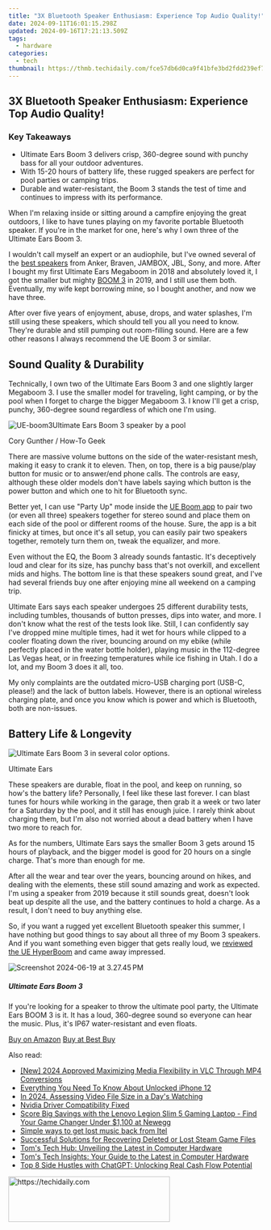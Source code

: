 ```yaml
---
title: "3X Bluetooth Speaker Enthusiasm: Experience Top Audio Quality!"
date: 2024-09-11T16:01:15.298Z
updated: 2024-09-16T17:21:13.509Z
tags:
  - hardware
categories:
  - tech
thumbnail: https://thmb.techidaily.com/fce57db6d0ca9f41bfe3bd2fdd239ef79b5c70d705be5a8d6f566c06a2b27fc0.jpg
---
```


## 3X Bluetooth Speaker Enthusiasm: Experience Top Audio Quality!

### Key Takeaways

* Ultimate Ears Boom 3 delivers crisp, 360-degree sound with punchy bass for all your outdoor adventures.
* With 15-20 hours of battery life, these rugged speakers are perfect for pool parties or camping trips.
* Durable and water-resistant, the Boom 3 stands the test of time and continues to impress with its performance.

 When I'm relaxing inside or sitting around a campfire enjoying the great outdoors, I like to have tunes playing on my favorite portable Bluetooth speaker. If you're in the market for one, here's why I own three of the Ultimate Ears Boom 3.

 I wouldn't call myself an expert or an audiophile, but I've owned several of the [best speakers](https://extra-resources.techidaily.com/critical-selection-of-17-applications-for-boundary-removal-in-images/) from Anker, Braven, JAMBOX, JBL, Sony, and more. After I bought my first Ultimate Ears Megaboom in 2018 and absolutely loved it, I got the smaller but mighty [BOOM 3](http://us.ultimateears.com/products/boom-3?) in 2019, and I still use them both. Eventually, my wife kept borrowing mine, so I bought another, and now we have three.

 After over five years of enjoyment, abuse, drops, and water splashes, I'm still using these speakers, which should tell you all you need to know. They're durable and still pumping out room-filling sound. Here are a few other reasons I always recommend the UE Boom 3 or similar.

##  Sound Quality & Durability

 Technically, I own two of the Ultimate Ears Boom 3 and one slightly larger Megaboom 3\. I use the smaller model for traveling, light camping, or by the pool when I forget to charge the bigger Megaboom 3\. I know I'll get a crisp, punchy, 360-degree sound regardless of which one I'm using.

![UE-boom3Ultimate Ears Boom 3 speaker by a pool](https://static1.howtogeekimages.com/wordpress/wp-content/uploads/2024/06/ue-boom3.jpg) 

Cory Gunther / How-To Geek

 There are massive volume buttons on the side of the water-resistant mesh, making it easy to crank it to eleven. Then, on top, there is a big pause/play button for music or to answer/end phone calls. The controls are easy, although these older models don't have labels saying which button is the power button and which one to hit for Bluetooth sync.

 Better yet, I can use "Party Up" mode inside the [UE Boom app](https://ultimate-ears.dubn.net/c/156932/500013/8590?subId1=UUhtgUeUpU2003708&subId2=ehtg&u=https%3A%2F%2Fwww.ultimateears.com%2Fen-au%2Ffeatures%2Fapps.html) to pair two (or even all three) speakers together for stereo sound and place them on each side of the pool or different rooms of the house. Sure, the app is a bit finicky at times, but once it's all setup, you can easily pair two speakers together, remotely turn them on, tweak the equalizer, and more.

 Even without the EQ, the Boom 3 already sounds fantastic. It's deceptively loud and clear for its size, has punchy bass that's not overkill, and excellent mids and highs. The bottom line is that these speakers sound great, and I've had several friends buy one after enjoying mine all weekend on a camping trip.

 Ultimate Ears says each speaker undergoes 25 different durability tests, including tumbles, thousands of button presses, dips into water, and more. I don't know what the rest of the tests look like. Still, I can confidently say I've dropped mine multiple times, had it wet for hours while clipped to a cooler floating down the river, bouncing around on my ebike (while perfectly placed in the water bottle holder), playing music in the 112-degree Las Vegas heat, or in freezing temperatures while ice fishing in Utah. I do a lot, and my Boom 3 does it all, too.

 My only complaints are the outdated micro-USB charging port (USB-C, please!) and the lack of button labels. However, there is an optional wireless charging plate, and once you know which is power and which is Bluetooth, both are non-issues.

##  Battery Life & Longevity

![Ultimate Ears Boom 3 in several color options.](https://static1.howtogeekimages.com/wordpress/wp-content/uploads/2024/06/boom3-colors.jpg) 

Ultimate Ears

 These speakers are durable, float in the pool, and keep on running, so how's the battery life? Personally, I feel like these last forever. I can blast tunes for hours while working in the garage, then grab it a week or two later for a Saturday by the pool, and it still has enough juice. I rarely think about charging them, but I'm also not worried about a dead battery when I have two more to reach for.

 As for the numbers, Ultimate Ears says the smaller Boom 3 gets around 15 hours of playback, and the bigger model is good for 20 hours on a single charge. That's more than enough for me.

 After all the wear and tear over the years, bouncing around on hikes, and dealing with the elements, these still sound amazing and work as expected. I'm using a speaker from 2019 because it still sounds great, doesn't look beat up despite all the use, and the battery continues to hold a charge. As a result, I don't need to buy anything else.

 So, if you want a rugged yet excellent Bluetooth speaker this summer, I have nothing but good things to say about all three of my Boom 3 speakers. And if you want something even bigger that gets really loud, we [reviewed the UE HyperBoom](https://article-posts.techidaily.com/updated-in-2024-the-ultimate-handbook-for-vr-travelers/) and came away impressed.

![Screenshot 2024-06-19 at 3.27.45 PM](https://static1.howtogeekimages.com/wordpress/wp-content/uploads/2024/06/screenshot-2024-06-19-at-3-27-45-pm.jpg) 

#####  Ultimate Ears Boom 3

If you're looking for a speaker to throw the ultimate pool party, the Ultimate Ears BOOM 3 is it. It has a loud, 360-degree sound so everyone can hear the music. Plus, it's IP67 water-resistant and even floats.

[Buy on Amazon](https://www.amazon.com/Ultimate-Ears-Portable-Bluetooth-Waterproof/dp/B07DD7ZJ6X/?th=1&tag=hotoge-20&ascsubtag=UUhtgUeUpU2003708&asc%5Frefurl=https%3A%2F%2Fwww.howtogeek.com%2Fi-own-three-boom-3-bluetooth-speakers-its-that-good%2F&asc%5Fcampaign=Short-Term) [Buy at Best Buy](https://shop-links.co/link/?exclusive=1&publisher_slug=itechdaily19598&url=https%3A%2F%2Fwww.bestbuy.com%2Fsite%2Fultimate-ears-boom-3-portable-wireless-bluetooth-speaker-with-waterproof-dustproof-design-night-black%2F6288539.p%3FskuId%3D6288539)

<ins class="adsbygoogle"
     style="display:block"
     data-ad-format="autorelaxed"
     data-ad-client="ca-pub-7571918770474297"
     data-ad-slot="1223367746"></ins>

<ins class="adsbygoogle"
     style="display:block"
     data-ad-client="ca-pub-7571918770474297"
     data-ad-slot="8358498916"
     data-ad-format="auto"
     data-full-width-responsive="true"></ins>

<span class="atpl-alsoreadstyle">Also read:</span>
<div><ul>
<li><a href="https://fox-helps.techidaily.com/new-2024-approved-maximizing-media-flexibility-in-vlc-through-mp4-conversions/"><u>[New] 2024 Approved Maximizing Media Flexibility in VLC Through MP4 Conversions</u></a></li>
<li><a href="https://ios-unlock.techidaily.com/everything-you-need-to-know-about-unlocked-iphone-12-by-drfone-ios/"><u>Everything You Need To Know About Unlocked iPhone 12</u></a></li>
<li><a href="https://extra-resources.techidaily.com/in-2024-assessing-video-file-size-in-a-days-watching/"><u>In 2024, Assessing Video File Size in a Day's Watching</u></a></li>
<li><a href="https://driver-error.techidaily.com/nvidia-driver-compatibility-fixed/"><u>Nvidia Driver Compatibility Fixed</u></a></li>
<li><a href="https://hardware-tips.techidaily.com/score-big-savings-with-the-lenovo-legion-slim-5-gaming-laptop-find-your-game-changer-under-1100-at-newegg/"><u>Score Big Savings with the Lenovo Legion Slim 5 Gaming Laptop - Find Your Game Changer Under $1,100 at Newegg</u></a></li>
<li><a href="https://techidaily.com/simple-ways-to-get-lost-music-back-from-itel-by-fonelab-android-recover-music/"><u>Simple ways to get lost music back from Itel</u></a></li>
<li><a href="https://win-howtos.techidaily.com/successful-solutions-for-recovering-deleted-or-lost-steam-game-files/"><u>Successful Solutions for Recovering Deleted or Lost Steam Game Files</u></a></li>
<li><a href="https://hardware-tips.techidaily.com/toms-tech-hub-unveiling-the-latest-in-computer-hardware/"><u>Tom's Tech Hub: Unveiling the Latest in Computer Hardware</u></a></li>
<li><a href="https://hardware-tips.techidaily.com/toms-tech-insights-your-guide-to-the-latest-in-computer-hardware/"><u>Tom's Tech Insights: Your Guide to the Latest in Computer Hardware</u></a></li>
<li><a href="https://tech-revival.techidaily.com/top-8-side-hustles-with-chatgpt-unlocking-real-cash-flow-potential/"><u>Top 8 Side Hustles with ChatGPT: Unlocking Real Cash Flow Potential</u></a></li>
</ul></div>

<!-- affiliate ads begin -->
<a href="https://bluettius.sjv.io/c/5597632/2139109/17108" target="_top" id="2139109">
  <img src="//a.impactradius-go.com/display-ad/17108-2139109" border="0" alt="https://techidaily.com" width="320" height="90"/>
</a>
<img height="0" width="0" src="https://bluettius.sjv.io/i/5597632/2139109/17108" style="position:absolute;visibility:hidden;" border="0" />
<!-- affiliate ads end -->

